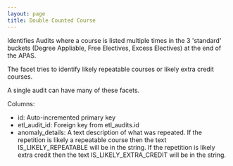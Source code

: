 ```yaml
---
layout: page
title: Double Counted Course
---
```


Identifies Audits where a course is listed multiple times in the 3 'standard' buckets (Degree Appliable, Free Electives, Excess Electives) at the end of the APAS.

The facet tries to identify likely repeatable courses or likely extra credit courses.

A single audit can have many of these facets.

Columns:
- id: Auto-incremented primary key
- etl_audit_id: Foreign key from etl_audits.id
- anomaly_details: A text description of what was repeated. If the repetition is likely a repeatable course then the text IS_LIKELY_REPEATABLE will be in the string. If the repetition is likely extra credit then the text IS_LIKELY_EXTRA_CREDIT will be in the string.
